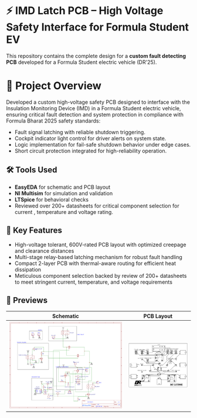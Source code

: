 # ⚡ IMD Latch PCB – High Voltage Safety Interface for Formula Student EV

This repository contains the complete design for a **custom fault detecting PCB** developed for a Formula Student electric vehicle (DR'25).

# 🔧 Project Overview

Developed a custom high-voltage safety PCB designed to interface with the Insulation Monitoring Device (IMD) in a Formula Student electric vehicle, ensuring critical fault detection and system protection in compliance with Formula Bharat 2025 safety standards:

- Fault signal latching with reliable shutdown triggering.
- Cockpit indicator light control for driver alerts on system state.
- Logic implementation for fail-safe shutdown behavior under edge cases.
- Short circuit protection integrated for high-reliability operation.

## 🛠️ Tools Used
- **EasyEDA** for schematic and PCB layout
- **NI Multisim** for simulation and validation
- **LTSpice** for behavioral checks
- Reviewed over 200+ datasheets for critical component selection for current , temperature and voltage rating.

## 📐 Key Features
- High-voltage tolerant, 600V-rated PCB layout with optimized creepage and clearance distances
- Multi-stage relay-based latching mechanism for robust fault handling
- Compact 2-layer PCB with thermal-aware routing for efficient heat dissipation
- Meticulous component selection backed by review of 200+ datasheets to meet stringent current, temperature, and voltage requirements

## 📸 Previews

| Schematic | PCB Layout | 
|----------|-------------|
| ![Schematic](IMD_SCHEMATIC.png)| ![PCB Layout](IMD_PCB.png) |


